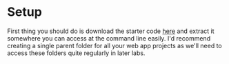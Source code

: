 
# Setup

First thing you should do is download the starter code [here](zips/donationweb-1.0.starter.zip) and extract it somewhere you can access at the command line easily. I'd recommend creating a single parent folder for all your web app projects as we'll need to access these folders quite regularly in later labs. 